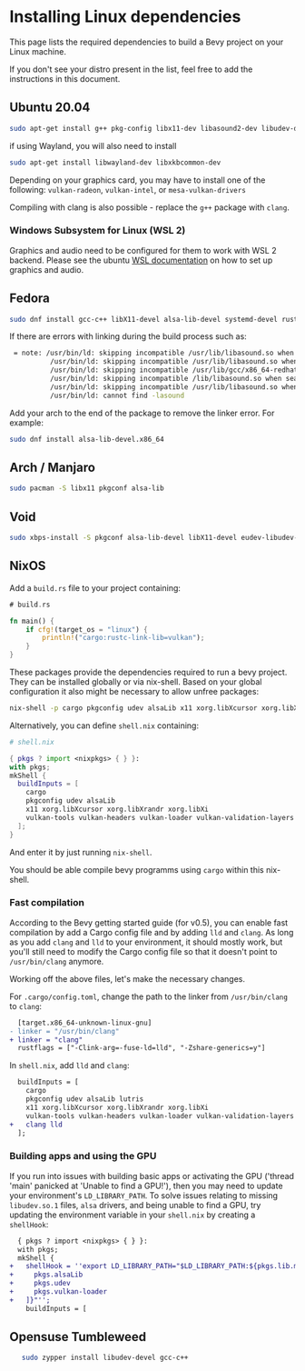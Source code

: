 # Installing Linux dependencies

This page lists the required dependencies to build a Bevy project on your Linux machine.

If you don't see your distro present in the list, feel free to add the instructions in this document.

## Ubuntu 20.04

```bash
sudo apt-get install g++ pkg-config libx11-dev libasound2-dev libudev-dev
```

if using Wayland, you will also need to install

```bash
sudo apt-get install libwayland-dev libxkbcommon-dev
```

Depending on your graphics card, you may have to install one of the following:
`vulkan-radeon`, `vulkan-intel`, or `mesa-vulkan-drivers`

Compiling with clang is also possible - replace the `g++` package with `clang`.

### Windows Subsystem for Linux (WSL 2)

Graphics and audio need to be configured for them to work with WSL 2 backend.
Please see the ubuntu [WSL documentation](https://wiki.ubuntu.com/WSL) on how to set up graphics and audio.

## Fedora

```bash
sudo dnf install gcc-c++ libX11-devel alsa-lib-devel systemd-devel rust-libudev-devel
```

If there are errors with linking during the build process such as:

```bash
 = note: /usr/bin/ld: skipping incompatible /usr/lib/libasound.so when searching for -lasound
          /usr/bin/ld: skipping incompatible /usr/lib/libasound.so when searching for -lasound
          /usr/bin/ld: skipping incompatible /usr/lib/gcc/x86_64-redhat-linux/10/../../../libasound.so when searching for -lasound
          /usr/bin/ld: skipping incompatible /lib/libasound.so when searching for -lasound
          /usr/bin/ld: skipping incompatible /usr/lib/libasound.so when searching for -lasound
          /usr/bin/ld: cannot find -lasound
```

Add your arch to the end of the package to remove the linker error. For example:

```bash
sudo dnf install alsa-lib-devel.x86_64
```

## Arch / Manjaro

```bash
sudo pacman -S libx11 pkgconf alsa-lib
```

## Void

```bash
sudo xbps-install -S pkgconf alsa-lib-devel libX11-devel eudev-libudev-devel
```

## NixOS

Add a `build.rs` file to your project containing:

```rust
# build.rs

fn main() {
    if cfg!(target_os = "linux") {
        println!("cargo:rustc-link-lib=vulkan");
    }
}
```

These packages provide the dependencies required to run a bevy project. They can be installed globally or via nix-shell.
Based on your global configuration it also might be necessary to allow unfree packages:

```bash
nix-shell -p cargo pkgconfig udev alsaLib x11 xorg.libXcursor xorg.libXrandr xorg.libXi vulkan-tools vulkan-headers vulkan-loader vulkan-validation-layers
```

Alternatively, you can define `shell.nix` containing:

```nix
# shell.nix

{ pkgs ? import <nixpkgs> { } }:
with pkgs;
mkShell {
  buildInputs = [
    cargo
    pkgconfig udev alsaLib
    x11 xorg.libXcursor xorg.libXrandr xorg.libXi
    vulkan-tools vulkan-headers vulkan-loader vulkan-validation-layers
  ];
}
```

And enter it by just running `nix-shell`.

You should be able compile bevy programms using `cargo` within this nix-shell.

### Fast compilation

According to the Bevy getting started guide (for v0.5), you can enable fast compilation by add a Cargo config file and by adding `lld` and `clang`. As long as you add `clang` and `lld` to your environment, it should mostly work, but you'll still need to modify the Cargo config file so that it doesn't point to `/usr/bin/clang` anymore.

Working off the above files, let's make the necessary changes.

For `.cargo/config.toml`, change the path to the linker from `/usr/bin/clang` to `clang`:

``` diff
  [target.x86_64-unknown-linux-gnu]
- linker = "/usr/bin/clang"
+ linker = "clang"
  rustflags = ["-Clink-arg=-fuse-ld=lld", "-Zshare-generics=y"]
```

In `shell.nix`, add `lld` and `clang`:

``` diff
  buildInputs = [
    cargo
    pkgconfig udev alsaLib lutris
    x11 xorg.libXcursor xorg.libXrandr xorg.libXi
    vulkan-tools vulkan-headers vulkan-loader vulkan-validation-layers
+   clang lld
  ];
```

### Building apps and using the GPU

If you run into issues with building basic apps or activating the GPU ('thread 'main' panicked at 'Unable to find a GPU!'), then you may need to update your environment's `LD_LIBRARY_PATH`. To solve issues relating to missing `libudev.so.1` files, `alsa` drivers, and being unable to find a GPU, try updating the environment variable in your `shell.nix` by creating a `shellHook`:

``` diff
  { pkgs ? import <nixpkgs> { } }:
  with pkgs;
  mkShell {
+   shellHook = ''export LD_LIBRARY_PATH="$LD_LIBRARY_PATH:${pkgs.lib.makeLibraryPath [
+     pkgs.alsaLib
+     pkgs.udev
+     pkgs.vulkan-loader
+   ]}"'';
    buildInputs = [
```

## Opensuse Tumbleweed

```bash
   sudo zypper install libudev-devel gcc-c++
```
